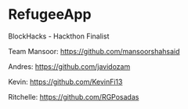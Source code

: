 # RefugeeApp
BlockHacks - Hackthon Finalist

Team
Mansoor: https://github.com/mansoorshahsaid

Andres: https://github.com/javidozam

Kevin: https://github.com/KevinFi13

Ritchelle: https://github.com/RGPosadas

